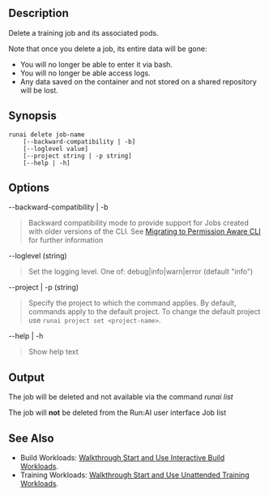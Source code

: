 ## Description

Delete a training job and its associated pods.

Note that once you delete a job, its entire data will be gone:

* You will no longer be able to enter it via bash.
* You will no longer be able access logs.
* Any data saved on the container and not stored on a shared repository will be lost.

## Synopsis

    runai delete job-name 
        [--backward-compatibility | -b] 
        [--loglevel value] 
        [--project string | -p string] 
        [--help | -h]

## Options

--backward-compatibility | -b

>   Backward compatibility mode to provide support for Jobs created with older versions of the CLI. See [Migrating to Permission Aware CLI](../Command-Line-Interface/Migrating-to-Permission-Aware-CLI.md) for further information

--loglevel (string)

>  Set the logging level. One of: debug|info|warn|error (default "info")

--project | -p (string)

>  Specify the project to which the command applies. By default, commands apply to the default project. To change the default project use ``runai project set <project-name>``.

--help | -h

>  Show help text

## Output

The job will be deleted and not available via the command _runai list_

The job will __not__ be deleted from the Run:AI user interface Job list

## See Also

*   Build Workloads: [Walkthrough Start and Use Interactive Build Workloads](../Walkthroughs/Walkthrough-Start-and-Use-Interactive-Build-Workloads-.md).
*   Training Workloads: [Walkthrough Start and Use Unattended Training Workloads](../Walkthroughs/Walkthrough-Launch-Unattended-Training-Workloads-.md).

